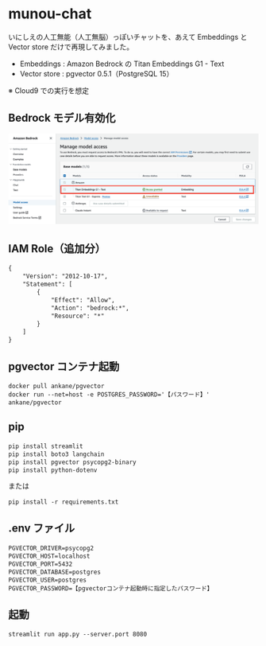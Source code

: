 # munou-chat

いにしえの人工無能（人工無脳）っぽいチャットを、あえて Embeddings と Vector store だけで再現してみました。

- Embeddings : Amazon Bedrock の Titan Embeddings G1 - Text
- Vector store : pgvector 0.5.1（PostgreSQL 15）

※ Cloud9 での実行を想定

## Bedrock モデル有効化

![マネージドコンソール](enable_titan.png "マネージドコンソール")

## IAM Role（追加分）

```json:
{
    "Version": "2012-10-17",
    "Statement": [
        {
            "Effect": "Allow",
            "Action": "bedrock:*",
            "Resource": "*"
        }
    ]
}
```

## pgvector コンテナ起動

```sh:
docker pull ankane/pgvector
docker run --net=host -e POSTGRES_PASSWORD='【パスワード】' ankane/pgvector
```

## pip

```sh:
pip install streamlit
pip install boto3 langchain
pip install pgvector psycopg2-binary
pip install python-dotenv
```

または

```sh:
pip install -r requirements.txt
```

## .env ファイル

```text:
PGVECTOR_DRIVER=psycopg2
PGVECTOR_HOST=localhost
PGVECTOR_PORT=5432
PGVECTOR_DATABASE=postgres
PGVECTOR_USER=postgres
PGVECTOR_PASSWORD=【pgvectorコンテナ起動時に指定したパスワード】
```

## 起動

```sh:
streamlit run app.py --server.port 8080
```
